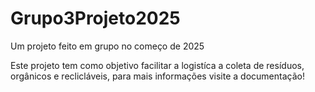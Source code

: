 # Grupo3Projeto2025
Um projeto feito em grupo no começo de 2025

Este projeto tem como objetivo facilitar a logistíca a coleta de resíduos, orgânicos e reclicláveis, para mais informações visite a documentação!